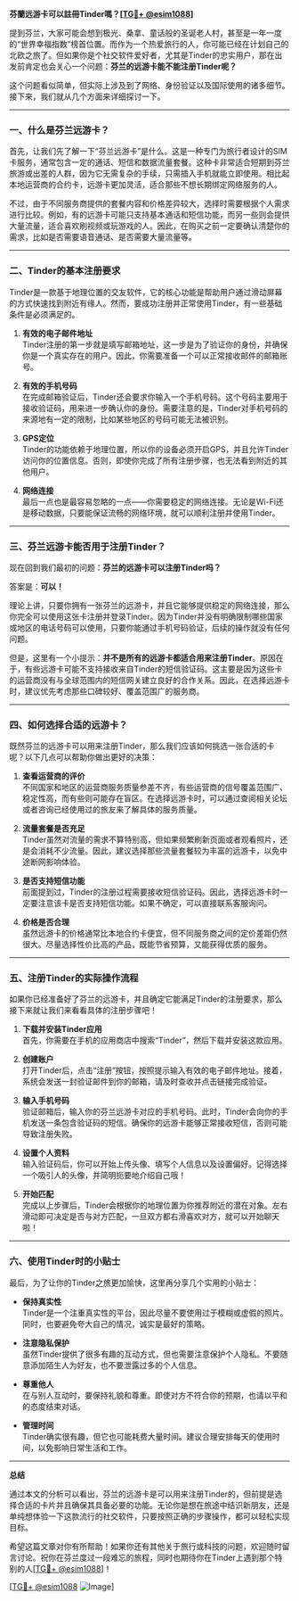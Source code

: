**芬蘭远游卡可以註冊Tinder嗎？[[TG💪+ @esim1088](https://t.me/s/esim1088)]**

提到芬兰，大家可能会想到极光、桑拿、童话般的圣诞老人村，甚至是一年一度的“世界幸福指数”榜首位置。而作为一个热爱旅行的人，你可能已经在计划自己的北欧之旅了。但如果你是个社交软件爱好者，尤其是Tinder的忠实用户，那在出发前肯定也会关心一个问题：**芬兰的远游卡能不能注册Tinder呢？**

这个问题看似简单，但实际上涉及到了网络、身份验证以及国际使用的诸多细节。接下来，我们就从几个方面来详细探讨一下。

---

### 一、什么是芬兰远游卡？

首先，让我们先了解一下“芬兰远游卡”是什么。这是一种专门为旅行者设计的SIM卡服务，通常包含一定的通话、短信和数据流量套餐。这种卡非常适合短期到芬兰旅游或出差的人群，因为它无需复杂的手续，只需插入手机就能立即使用。相比起本地运营商的合约卡，远游卡更加灵活，适合那些不想长期绑定网络服务的人。

不过，由于不同服务商提供的套餐内容和价格差异较大，选择时需要根据个人需求进行比较。例如，有的远游卡可能只支持基本通话和短信功能，而另一些则会提供大量流量，适合喜欢刷视频或玩游戏的人。因此，在购买之前一定要确认清楚你的需求，比如是否需要语音通话、是否需要大量流量等。

---

### 二、Tinder的基本注册要求

Tinder是一款基于地理位置的交友软件，它的核心功能是帮助用户通过滑动屏幕的方式快速找到附近有缘人。然而，要成功注册并正常使用Tinder，有一些基础条件是必须满足的。

1. **有效的电子邮件地址**  
   Tinder注册的第一步就是填写邮箱地址，这一步是为了验证你的身份，并确保你是一个真实存在的用户。因此，你需要准备一个可以正常接收邮件的邮箱账号。

2. **有效的手机号码**  
   在完成邮箱验证后，Tinder还会要求你输入一个手机号码。这个号码主要用于接收验证码，用来进一步确认你的身份。需要注意的是，Tinder对手机号码的来源地有一定的限制，比如某些地区的号码可能无法被识别。

3. **GPS定位**  
   Tinder的功能依赖于地理位置，所以你的设备必须开启GPS，并且允许Tinder访问你的位置信息。否则，即使你完成了所有注册步骤，也无法看到附近的其他用户。

4. **网络连接**  
   最后一点也是最容易忽略的一点——你需要稳定的网络连接。无论是Wi-Fi还是移动数据，只要能保证流畅的网络环境，就可以顺利注册并使用Tinder。

---

### 三、芬兰远游卡能否用于注册Tinder？

现在回到我们最初的问题：**芬兰的远游卡可以注册Tinder吗？**

答案是：**可以！**

理论上讲，只要你拥有一张芬兰的远游卡，并且它能够提供稳定的网络连接，那么你完全可以使用这张卡注册并登录Tinder。因为Tinder并没有明确限制哪些国家或地区的电话号码可以使用，只要你能通过手机号码验证，后续的操作就没有任何问题。

但是，这里有一个小提示：**并不是所有的远游卡都适合用来注册Tinder**。原因在于，有些远游卡可能不支持接收来自Tinder的短信验证码。这主要是因为这些卡的运营商没有与全球范围内的短信网关建立良好的合作关系。因此，在选择远游卡时，建议优先考虑那些口碑较好、覆盖范围广的服务商。

---

### 四、如何选择合适的远游卡？

既然芬兰的远游卡可以用来注册Tinder，那么我们应该如何挑选一张合适的卡呢？以下几点可以帮助你做出更好的决策：

1. **查看运营商的评价**  
   不同国家和地区的运营商服务质量参差不齐，有些运营商的信号覆盖范围广、稳定性高，而有些则可能存在盲区。在选择远游卡时，可以通过查阅相关论坛或者咨询已经使用过的旅友来了解具体的服务质量。

2. **流量套餐是否充足**  
   Tinder虽然对流量的需求不算特别高，但如果频繁刷新页面或者观看照片，还是会消耗不少流量。因此，建议选择那些流量套餐较为丰富的远游卡，以免中途断网影响体验。

3. **是否支持短信功能**  
   前面提到过，Tinder的注册过程需要接收短信验证码。因此，选择远游卡时一定要注意该卡是否支持短信功能。如果不确定，可以直接联系客服询问。

4. **价格是否合理**  
   虽然远游卡的价格通常比本地合约卡便宜，但不同服务商之间的定价差距仍然很大。尽量选择性价比高的产品，既能节省预算，又能获得优质的服务。

---

### 五、注册Tinder的实际操作流程

如果你已经准备好了芬兰的远游卡，并且确定它能满足Tinder的注册要求，那么接下来就让我们来看看具体的注册步骤吧！

1. **下载并安装Tinder应用**  
   首先，你需要在手机的应用商店中搜索“Tinder”，然后下载并安装这款应用。

2. **创建账户**  
   打开Tinder后，点击“注册”按钮，按照提示输入有效的电子邮件地址。接着，系统会发送一封验证邮件到你的邮箱，请及时查收并点击链接完成验证。

3. **输入手机号码**  
   验证邮箱后，输入你的芬兰远游卡对应的手机号码。此时，Tinder会向你的手机发送一条包含验证码的短信。确保你的远游卡能够正常接收短信，否则可能导致注册失败。

4. **设置个人资料**  
   输入验证码后，你可以开始上传头像、填写个人信息以及设置偏好。记得选择一个吸引人的头像，并简明扼要地介绍自己哦！

5. **开始匹配**  
   完成以上步骤后，Tinder会根据你的地理位置为你推荐附近的潜在对象。左右滑动即可决定是否与对方匹配，一旦双方都右滑喜欢对方，就可以开始聊天啦！

---

### 六、使用Tinder时的小贴士

最后，为了让你的Tinder之旅更加愉快，这里再分享几个实用的小贴士：

- **保持真实性**  
  Tinder是一个注重真实性的平台，因此尽量不要使用过于模糊或虚假的照片。同时，也要避免夸大自己的情况，诚实是最好的策略。

- **注意隐私保护**  
  虽然Tinder提供了很多有趣的互动方式，但也需要注意保护个人隐私。不要随意添加陌生人为好友，也不要泄露过多的个人信息。

- **尊重他人**  
  在与别人互动时，要保持礼貌和尊重。即使对方不符合你的预期，也请以平和的态度结束对话。

- **管理时间**  
  Tinder确实很有趣，但它也可能耗费大量时间。建议合理安排每天的使用时间，以免影响日常生活和工作。

---

**总结**

通过本文的分析可以看出，芬兰的远游卡是可以用来注册Tinder的，但前提是选择合适的卡片并且确保其具备必要的功能。无论你是想在旅途中结识新朋友，还是单纯想体验一下这款流行的社交软件，只要按照正确的步骤操作，都可以轻松实现目标。

希望这篇文章对你有所帮助！如果你还有其他关于旅行或科技的问题，欢迎随时留言讨论。祝你在芬兰度过一段难忘的旅程，同时也期待你在Tinder上遇到那个特别的人[[TG💪+ @esim1088](https://t.me/s/esim1088)]！

[[TG💪+ @esim1088](https://t.me/s/esim1088) ![Image](https://i.postimg.cc/4NQfJmqS/Snipaste-2025-05-13-00-14-12.png)]